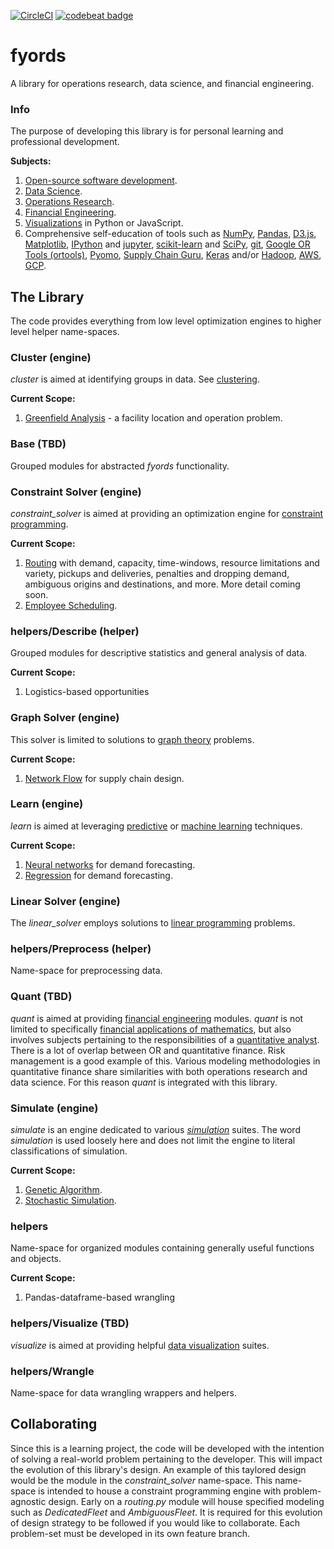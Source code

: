 [![CircleCI](https://circleci.com/gh/christopherpryer/fyords/tree/master.svg?style=svg)](https://circleci.com/gh/christopherpryer/fyords/tree/master)
[![codebeat badge](https://codebeat.co/badges/f72db301-fd66-4c05-b1ca-9b8c8196f06e)](https://codebeat.co/projects/github-com-christopherpryer-fyords-master)

# fyords
A library for operations research, data science, and financial engineering.

### Info
The purpose of developing this library is for personal learning and professional
development.

**Subjects:**

1. [Open-source software development](https://en.wikipedia.org/wiki/Open-source_software_development).
2. [Data Science](https://en.wikipedia.org/wiki/Data_science).
3. [Operations Research](https://en.wikipedia.org/wiki/Operations_research).
4. [Financial Engineering](https://en.wikipedia.org/wiki/Financial_engineering).
5. [Visualizations](https://en.wikipedia.org/wiki/Data_visualization) in Python
or JavaScript.
6. Comprehensive self-education of tools such as [NumPy](https://en.wikipedia.org/wiki/NumPy),
[Pandas](https://en.wikipedia.org/wiki/Pandas_(software)),
[D3.js](https://en.wikipedia.org/wiki/D3.js),
[Matplotlib](https://en.wikipedia.org/wiki/Matplotlib),
[IPython](https://en.wikipedia.org/wiki/IPython) and [jupyter](https://en.wikipedia.org/wiki/Project_Jupyter),
[scikit-learn](https://en.wikipedia.org/wiki/Scikit-learn) and [SciPy](https://en.wikipedia.org/wiki/SciPy),
[git](https://en.wikipedia.org/wiki/Git),
[Google OR Tools (ortools)](https://developers.google.com/optimization/),
[Pyomo](https://en.wikipedia.org/wiki/Pyomo),
[Supply Chain Guru](https://www.llamasoft.com/products/design/supply-chain-guru/),
[Keras](https://en.wikipedia.org/wiki/Keras) and/or [Hadoop](https://en.wikipedia.org/wiki/Apache_Hadoop),
[AWS](https://en.wikipedia.org/wiki/Amazon_Web_Services),
[GCP](https://en.wikipedia.org/wiki/Google_Cloud_Platform).


## The Library
The code provides everything from low level optimization engines to higher level
helper name-spaces.

### Cluster (engine)
*cluster* is aimed at identifying groups in data. See
[clustering](https://en.wikipedia.org/wiki/Cluster_analysis).

**Current Scope:**

1. [Greenfield Analysis](http://supplychaindetective.com/2017/08/12/network-strategy-part-1-greenfield-analysis/) -
a facility location and operation problem.

### Base (TBD)
Grouped modules for abstracted *fyords* functionality.

### Constraint Solver (engine)
*constraint_solver* is aimed at providing an optimization engine for
[constraint programming](https://en.wikipedia.org/wiki/Constraint_programming).

**Current Scope:**

1. [Routing](https://en.wikipedia.org/wiki/Vehicle_routing_problem) with demand,
capacity, time-windows, resource limitations and variety, pickups and
deliveries, penalties and dropping demand, ambiguous origins and destinations,
and more. More detail coming soon.
2. [Employee Scheduling](https://developers.google.com/optimization/scheduling/employee_scheduling).

### helpers/Describe (helper)
Grouped modules for descriptive statistics and general analysis of data.

**Current Scope:**

1. Logistics-based opportunities

### Graph Solver (engine)
This solver is limited to solutions to
[graph theory](https://en.wikipedia.org/wiki/Graph_theory) problems.

**Current Scope:**

1. [Network Flow](https://en.wikipedia.org/wiki/Flow_network) for supply chain
design.

### Learn (engine)
*learn* is aimed at leveraging [predictive](https://en.wikipedia.org/wiki/Predictive_analytics)
or [machine learning](https://en.wikipedia.org/wiki/Machine_learning)
techniques.

**Current Scope:**

1. [Neural networks](https://en.wikipedia.org/wiki/Artificial_neural_network)
for demand forecasting.
2. [Regression](https://en.wikipedia.org/wiki/Regression_analysis) for demand
forecasting.

### Linear Solver (engine)
The *linear_solver* employs solutions to [linear programming](https://en.wikipedia.org/wiki/Linear_programming)
problems.

### helpers/Preprocess (helper)
Name-space for preprocessing data.

### Quant (TBD)
*quant* is aimed at providing [financial engineering](https://en.wikipedia.org/wiki/Financial_engineering)
modules. *quant* is not limited to specifically [financial applications of
mathematics](https://en.wikipedia.org/wiki/Mathematical_finance), but also
involves subjects pertaining to the responsibilities of a [quantitative
analyst](https://en.wikipedia.org/wiki/Quantitative_analyst). There is a lot of
overlap between OR and quantitative finance. Risk management is a good example
of this. Various modeling methodologies in quantitative finance share
similarities with both operations research and data science. For this reason
*quant* is integrated with this library.

### Simulate (engine)
*simulate* is an engine dedicated to various
*[simulation](https://en.wikipedia.org/wiki/Simulation)* suites. The word
*simulation* is used loosely here and does not limit the engine to literal
classifications of simulation.

**Current Scope:**

1. [Genetic Algorithm](https://en.wikipedia.org/wiki/Genetic_algorithm).
2. [Stochastic Simulation](https://en.wikipedia.org/wiki/Stochastic_simulation).

### helpers
Name-space for organized modules containing generally useful functions and
objects.

**Current Scope:**

1. Pandas-dataframe-based wrangling


### helpers/Visualize (TBD)
*visualize* is aimed at providing helpful [data visualization](https://en.wikipedia.org/wiki/Data_visualization)
suites.

### helpers/Wrangle
Name-space for data wrangling wrappers and helpers.

## Collaborating
Since this is a learning project, the code will be developed with the
intention of solving a real-world problem pertaining to the developer. This
will impact the evolution of this library's design. An example of this taylored
design would be the module in the *constraint_solver* name-space. This
name-space is intended to house a constraint programming engine with
problem-agnostic design. Early on a *routing.py* module will house specified
modeling such as *DedicatedFleet* and *AmbiguousFleet*. It is required for this
evolution of design strategy to be followed if you would like to collaborate.
Each problem-set must be developed in its own feature branch.
